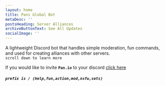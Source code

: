 ```yaml
---
layout: home
title: Pans Global Bot
metaDesc: ''
postsHeading: Server Alliances
archiveButtonText: See All Updates
socialImage: ''
---
```

A lightweight [](https://11ty.io)Discord bot that handles simple moderation, fun commands, and used for creating alliances with other servers. \
`scroll down to learn more`

If you would like to invite **`Pan.io`** to your discord [click here](https://discordapp.com/api/oauth2/authorize?client_id=689679710871093254&permissions=8&scope=bot)

##### `prefix is / (help,fun,action,mod,nsfw,sets)`